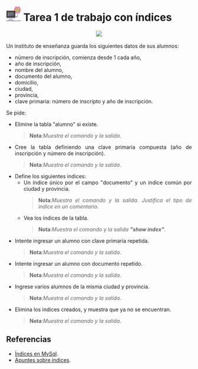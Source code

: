 <div align="justify">

# <img src=../../../../../images/computer.png width="40"> Tarea 1 de trabajo con índices

<div align="center">
<img src="../../img/indices.png"/>
</div>

Un instituto de enseñanza guarda los siguientes datos de sus alumnos:
 - número de inscripción, comienza desde 1 cada año,
 - año de inscripción,
 - nombre del alumno,
 - documento del alumno,
 - domicilio,
 - ciudad,
 - provincia,
 - clave primaria: número de inscripto y año de inscripción.

Se pide: 
- Elimine la tabla "alumno" si existe. 
    >__Nota__:_Muestra el comando y la salida_.
- Cree la tabla definiendo una clave primaria compuesta (año de inscripción y número de 
inscripción).
    >__Nota__:_Muestra el comando y la salida_. 
- Define los siguientes indices:
   - Un índice único por el campo "documento" y un índice común por ciudad y provincia.
        >__Nota__:_Muestra el comando y la salida. Justifica el tipo de indice en un comentario_. 
    - Vea los índices de la tabla.
        >__Nota__:_Muestra el comando y la salida __"show index"___.
- Intente ingresar un alumno con clave primaria repetida.
    >__Nota__:_Muestra el comando y la salida_.
- Intente ingresar un alumno con documento repetido.
    >__Nota__:_Muestra el comando y la salida_.
- Ingrese varios alumnos de la misma ciudad y provincia.
    >__Nota__:_Muestra el comando y la salida_.
- Elimina los indices creados, y muestra que ya no se encuentran.
    >__Nota__:_Muestra el comando y la salida_.
## Referencias

- [Índices en MySql](https://dev.mysql.com/doc/refman/8.0/en/mysql-indexes.html).
- [Apuntes sobre índices](../../Indices.md).

</div>